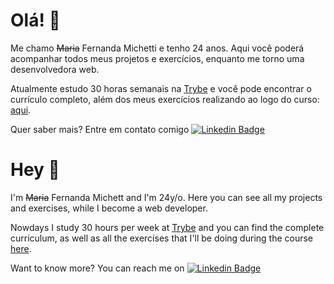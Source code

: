 # Olá! :wave:

Me chamo ~~Maria~~ Fernanda Michetti e tenho 24 anos. Aqui você poderá acompanhar todos meus projetos e exercícios, enquanto me torno uma desenvolvedora web. 

Atualmente estudo 30 horas semanais na [Trybe](https://www.betrybe.com) e você pode encontrar o currículo completo, além dos meus exercícios realizando ao logo do curso: [aqui](https://github.com/fernandamichetti/trybe-exercicios).

Quer saber mais? Entre em contato comigo [![Linkedin Badge](https://img.shields.io/badge/-LinkedIn-blue?style=flat-square&logo=Linkedin&logoColor=white&link=https://www.linkedin.com/in/fagnerpsantos/)](https://www.linkedin.com/in/mariafernandamichetti/)



# Hey :wave:

I'm ~~Maria~~ Fernanda Michett and I'm 24y/o. Here you can see all my projects and exercises, while I become a web developer. 

Nowdays I study 30 hours per week at [Trybe](https://www.betrybe.com) and you can find the complete curriculum, as well as all the exercises that I'll be doing during the course [here](https://github.com/fernandamichetti/trybe-exercicios).

Want to know more? You can reach me on [![Linkedin Badge](https://img.shields.io/badge/-LinkedIn-blue?style=flat-square&logo=Linkedin&logoColor=white&link=https://www.linkedin.com/in/fagnerpsantos/)](https://www.linkedin.com/in/mariafernandamichetti/)
